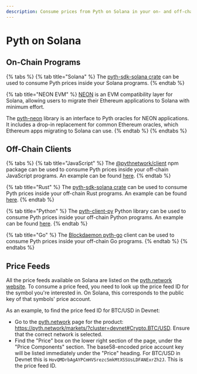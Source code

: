 ```yaml
---
description: Consume prices from Pyth on Solana in your on- and off-chain programs.
---
```


# Pyth on Solana

## On-Chain Programs

{% tabs %}
{% tab title="Solana" %}
The [pyth-sdk-solana crate](https://github.com/pyth-network/pyth-sdk-rs/tree/main/pyth-sdk-solana) can be used to consume Pyth prices inside your Solana programs.
{% endtab %}

{% tab title="NEON EVM" %}
[NEON](https://neon-labs.org) is an EVM compatibility layer for Solana, allowing users to migrate their Ethereum applications to Solana with minimum effort.

The [pyth-neon](https://github.com/pyth-network/pyth-neon) library is an interface to Pyth oracles for NEON applications. It includes a drop-in replacement for common Ethereum oracles, which Ethereum apps migrating to Solana can use.
{% endtab %}
{% endtabs %}

## Off-Chain Clients

{% tabs %}
{% tab title="JavaScript" %}
The [@pythnetwork/client](https://www.npmjs.com/package/@pythnetwork/client) npm package can be used to consume Pyth prices inside your off-chain JavaScript programs. An example can be found [here](https://github.com/pyth-network/pyth-client-js#example-usage).
{% endtab %}

{% tab title="Rust" %}
The [pyth-sdk-solana crate](https://crates.io/crates/pyth-sdk-solana) can be used to consume Pyth prices inside your off-chain Rust programs. An example can be found [here](https://github.com/pyth-network/pyth-sdk-rs/blob/main/pyth-sdk-solana/examples/eth\_price.rs).
{% endtab %}

{% tab title="Python" %}
The [pyth-client-py](https://github.com/pyth-network/pyth-client-py) Python library can be used to consume Pyth prices inside your off-chain Python programs. An example can be found [here](https://github.com/pyth-network/pyth-client-py/blob/main/examples/read\_one\_price\_feed.py).
{% endtab %}

{% tab title="Go" %}
The [Blockdaemon pyth-go](https://github.com/Blockdaemon/pyth-go) client can be used to consume Pyth prices inside your off-chain Go programs.
{% endtab %}
{% endtabs %}

## Price Feeds

All the price feeds available on Solana are listed on the [pyth.network website](https://pyth.network/markets/). To consume a price feed, you need to look up the price feed ID for the symbol you're interested in. On Solana, this corresponds to the public key of that symbols' price account.

As an example, to find the price feed ID for BTC/USD in Devnet:

- Go to the [pyth.network](https://pyth.network/markets/) page for the product: https://pyth.network/markets/?cluster=devnet#Crypto.BTC/USD. Ensure that the correct network is selected.
- Find the "Price" box on the lower right section of the page, under the "Price Components" section. The base58-encoded price account key will be listed immediately under the "Price" heading. For BTC/USD in Devnet this is `HovQMDrbAgAYPCmHVSrezcSmkMtXSSUsLDFANExrZh2J`. This is the price feed ID.
